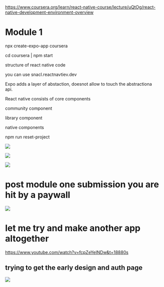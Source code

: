 https://www.coursera.org/learn/react-native-course/lecture/uQtOg/react-native-development-environment-overview


# Module 1
npx create-expo-app coursera

cd coursera | npm start

structure of react native code


you can use snacl.reactnavtiev.dev

Expo adds a layer of abstaction, doesnot allow to touch the abstractiona api.


React native consists
of core components

community component

library component

native components

npm run reset-project

![](2025-06-14-15-45-50.png)

![](2025-06-14-16-42-26.png)

![](2025-06-14-17-21-30.png)

# post module one submission you are hit by a paywall

![](2025-06-14-17-32-04.png)

# let me try and make another app altogether

https://www.youtube.com/watch?v=fcpZeYeINDw&t=18880s

## trying to get the early design and auth page

![](2025-06-15-18-15-00.png)
